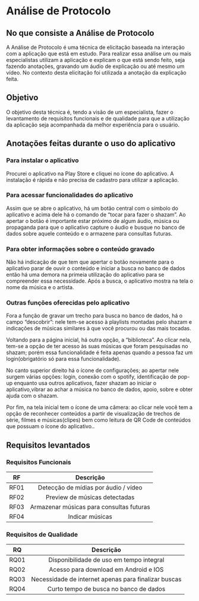 # Análise de Protocolo

## No que consiste a Análise de Protocolo

A Análise de Protocolo é uma técnica de elicitação baseada na interação com a aplicação que está em estudo. Para realizar essa análise um ou mais especialistas utilizam a aplicação e explicam o que está sendo feito, seja fazendo anotações, gravando um áudio de explicação ou até mesmo um vídeo. No contexto desta elicitação foi utilizada a anotação da explicação feita.

## Objetivo

O objetivo desta técnica é, tendo a visão de um especialista, fazer o levantamento de requisitos funcionais e de qualidade para que a utilização da aplicação seja acompanhada da melhor experiência para o usuário.

## Anotações feitas durante o uso do aplicativo

### Para instalar o aplicativo
Procurei o aplicativo na Play Store e cliquei no ícone do aplicativo. A instalação é rápida e não precisa de cadastro para utilizar a aplicação.

### Para acessar funcionalidades do aplicativo
Assim que se abre o aplicativo, há um botão central com o símbolo do aplicativo e acima dele há o comando de “tocar para fazer o shazam”. Ao apertar o botão é importante estar próximo de algum áudio, música ou propaganda para que o aplicativo capture o áudio e busque no banco de dados sobre aquele conteúdo e o armazene para consultas futuras.

### Para obter informações sobre o conteúdo gravado
Não há indicação de que tem que apertar o botão novamente para o aplicativo parar de ouvir 
o conteúdo e iniciar a busca no banco de dados então há uma demora na primeia utilização do aplicativo para se compreender essa necessidade.
Após a busca, o aplicativo mostra na tela o nome da música e o artista.

### Outras funções oferecidas pelo aplicativo
Fora a função de gravar um trecho para busca no banco de dados, há o campo “descobrir”: nele tem-se acesso à playlists montadas pelo 
shazam e indicações de músicas similares à que você procurou ou das mais tocadas.

Voltando para a página inicial, há outra opção, a “biblioteca”. Ao clicar nela, tem-se a 
opção de ter acesso às suas músicas que foram pesquisadas no shazam; porém essa 
funcionalidade é feita apenas quando a pessoa faz um login(obrigatório só para essa 
funcionalidade).

No canto superior direito há o ícone de configurações; 
ao apertar nele surgem várias opções: login, conexão com o spotify, identificação de pop-up 
enquanto usa outros aplicativos, fazer shazam ao iniciar o aplicativo,vibrar ao achar 
a música no banco de dados, apoio, sobre e obter ajuda com o shazam.

Por fim, na tela inicial tem o ícone de uma câmera: ao clicar nele você tem a opção de 
reconhecer conteúdos a partir de visualização de trechos de série, filmes e músicas(clipes) 
bem como leitura de QR Code de conteúdos que possuam o ícone do aplicativo..


## Requisitos levantados
### Requisitos Funcionais

| RF  | Descrição |
|:---:|:---------:|
|RF01 |Detecção de mídias por áudio / vídeo|
|RF02 |Preview de músicas detectadas|
|RF03 |Armazenar músicas para consultas futuras|
|RF04 |Indicar músicas|

### Requisitos de Qualidade

|RQ|Descrição|
|:---:|:---: |
|RQ01 |Disponibilidade de uso em tempo integral|
|RQ02 |Acesso para download em Android e IOS|
|RQ03 |Necessidade de internet apenas para finalizar buscas|
|RQ04 |Curto tempo de busca no banco de dados|
